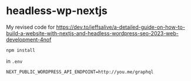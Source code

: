 # headless-wp-nextjs

My revised code for https://dev.to/jeffsalive/a-detailed-guide-on-how-to-build-a-website-with-nextjs-and-headless-wordpress-seo-2023-web-development-4nof

```
npm install
```

in `.env` 

```
NEXT_PUBLIC_WORDPRESS_API_ENDPOINT=http://you.me/graphql
```